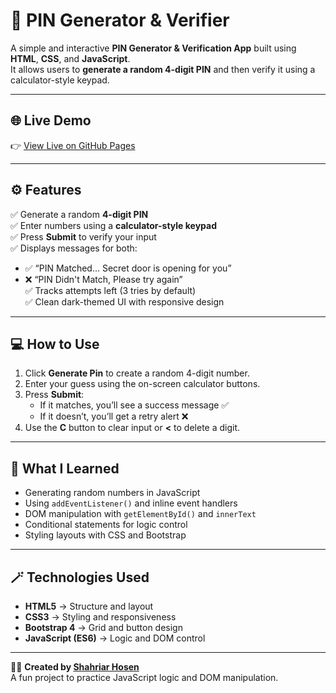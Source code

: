 # 🔢 PIN Generator & Verifier

A simple and interactive **PIN Generator & Verification App** built using **HTML**, **CSS**, and **JavaScript**.  
It allows users to **generate a random 4-digit PIN** and then verify it using a calculator-style keypad.

---

## 🌐 Live Demo
👉 [View Live on GitHub Pages](https://shahriar-hosen.github.io/pin-generator-verifier/)  

---

## ⚙️ Features

✅ Generate a random **4-digit PIN**  
✅ Enter numbers using a **calculator-style keypad**  
✅ Press **Submit** to verify your input  
✅ Displays messages for both:
- ✅ “PIN Matched... Secret door is opening for you”  
- ❌ “PIN Didn't Match, Please try again”  
✅ Tracks attempts left (3 tries by default)  
✅ Clean dark-themed UI with responsive design  

---

## 💻 How to Use

1. Click **Generate Pin** to create a random 4-digit number.  
2. Enter your guess using the on-screen calculator buttons.  
3. Press **Submit**:
   - If it matches, you’ll see a success message ✅  
   - If it doesn’t, you’ll get a retry alert ❌  
4. Use the **C** button to clear input or **<** to delete a digit.  

---

## 🧠 What I Learned

- Generating random numbers in JavaScript  
- Using `addEventListener()` and inline event handlers  
- DOM manipulation with `getElementById()` and `innerText`  
- Conditional statements for logic control  
- Styling layouts with CSS and Bootstrap  

---

## 🪄 Technologies Used

- **HTML5** → Structure and layout  
- **CSS3** → Styling and responsiveness  
- **Bootstrap 4** → Grid and button design  
- **JavaScript (ES6)** → Logic and DOM control  


---

👨‍💻 **Created by [Shahriar Hosen](https://github.com/shahriar-hosen)**  
A fun project to practice JavaScript logic and DOM manipulation.

